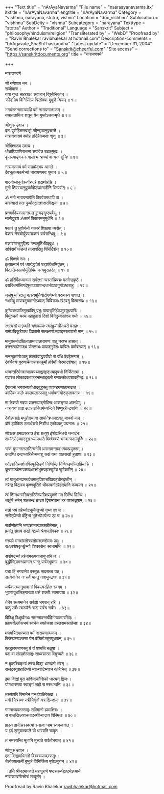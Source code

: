 +++
"Text title" = "nArAyaNavarma"
"File name" = "naaraayanavarma.itx"
itxtitle = "nArAyaNavarma"
engtitle = "nArAyaNavarma"
Category = "vishhnu, narayana, stotra, vishnu"
Location = "doc_vishhnu"
Sublocation = "vishhnu"
SubDeity = "vishnu"
Subcategory = "narayana"
Texttype = "stotra"
Author = "Traditional"
Language = "Sanskrit"
Subject = "philosophy/hinduism/religion"
"Transliterated by" = "WebD"
"Proofread by" = "Ravin Bhalekar ravibhalekar at hotmail.com"
Description-comments = "bhAgavate_ShaShThaskandha"
"Latest update" = "December 31, 2004"
"Send corrections to" = "Sanskrit@cheerful.com"
"Site access" = "https://sanskritdocuments.org"
title = "नारायणवर्म"

+++
  
 नारायणवर्म   
  
श्री गणेशाय नमः ।  
राजोवाच ।  
यया गुप्तः सहस्राक्षः सवाहान् रिपुसैनिकान् ।  
क्रीडन्निव विनिर्जित्य त्रिलोक्या बुभुजे श्रियम् ॥ १॥  
  
भगवंस्तन्ममाख्याहि वर्म नारायणात्मकम् ।  
यथाततायिनः शत्रून येन गुप्तोऽजयन्मृधे ॥ २॥  
  
श्रीशुक उवाच ।  
वृतः पुरोहितस्त्वाष्ट्रो महेन्द्रायानुपृच्छते ।  
नारायणाख्यं वर्माह तदिहैकमनाः शृणु ॥ ३॥  
  
श्रीविश्वरूप उवाच ।  
धौतांघ्रिपाणिराचम्य सपवित्र उदङ्मुखः ।  
कृतस्वाङ्गकरन्यासो मन्त्राभ्यां वाग्यतः शुचिः ॥ ४॥  
  
नारायणमयं वर्म सन्नह्येद्भय आगते ।  
दैवभूतात्मकर्मभ्यो नारायणमयः पुमान ॥ ५॥  
  
पादयोर्जानुनोरूर्वोरुदरे हृद्यथोरसि ।  
मुखे शिरस्यानुपूर्व्यादोङ्कारादीनि विन्यसेत् ॥ ६॥  
  
ॐ नमो नारायणायेति विपर्ययमथापि वा ।  
करन्यासं ततः कुर्याद्द्वादशाक्षरविद्यया ॥ ७॥  
  
प्रणवादियकारान्तमङ्गुल्यङ्गुष्ठपर्वसु ।  
न्यसेद्धृदय ॐकारं विकारमनुमूर्धनि ॥ ८॥  
  
षकारं तु भ्रुवोर्मध्ये णकारं शिखया न्यसेत् ।  
वेकारं नेत्रयोर्युंज्यान्नकारं सर्वसन्धिषु ॥ ९॥  
  
मकारमस्त्रुमुद्दिश्य मन्त्रमूर्तिर्भवेद्बुधः ।  
सर्विसर्गं फडन्तं तत्सर्वदिक्षु विनिर्दिशेत् ॥ १०॥  
  
ॐ विष्णवे नमः ।  
इत्यात्मानं परं ध्यायेद्ध्येयं षट्शक्तिभिर्युतम् ।  
विद्यातेजस्तपोर्मूतिमिमं मन्त्रमुदाहरेत् ॥ ११॥  
  
ॐ हरिर्विदध्यान्मम सर्वरक्षां न्यस्तांघ्रिपद्मः पतगेन्द्रपृष्ठे ।  
दरारिचर्मासिगदेषुचापपाशान्दधानोऽष्टगुणोऽष्टबाहुः ॥ १२॥  
  
जलेषु मां रक्षतु मत्स्यमूर्तिर्यादोगणेभ्यो वरुणस्य पाशात् ।  
स्थलेषु मायाबटुवामनोऽव्यात् त्रिविक्रमः खेऽवतु विश्वरूपः ॥ १३॥  
  
दुर्गेष्वटव्याजिमुखादिषु प्रभुः पायान्नृसिंहोऽसुरयूथपारिः ।  
विमुञ्चतो यस्य महाट्टहासं दिशो विनेदुर्न्यपतंश्च गर्भाः ॥ १४॥  
  
रक्षत्वसौ माऽध्वनि यज्ञकल्पः स्वदंष्ट्रयोन्नीतधरो वराहः ।  
रामोऽद्रिकूटेष्वथ विप्रवासे सलक्ष्मणोऽव्याद्भरताग्रजो माम् ॥ १५॥  
  
मामुग्रधर्मादखिलात्प्रमादान्नारायणः पातु नरश्च हासात् ।  
दत्तस्त्वयोगादथ योगनाथः पायाद्गुणेशः कपिलः कर्मबन्धात् ॥ १६॥  
  
सनत्कुमारोऽवतु कामदेवाद्धयग्रीवो मां पथि देवहेलनात् ।  
देवर्षिवर्यः पुरुषार्चनान्तरात्कूर्मो हरिर्मां निरयादशेषात् ॥ १७॥  
  
धन्वन्तरिर्भगवान्पात्वपथ्याद्वन्द्वाद्भयादृषभो निर्जितात्मा ।  
यज्ञश्च लोकादवताज्जनान्ताद्बलो गणात्क्रोधवशादहीन्द्रः ॥ १८॥  
  
द्वैपायनो भगवानप्रबोधाद्बुद्धस्तु पाषण्डगणात्प्रमादात् ।  
काल्किः कलेः कालमलात्प्रपातु धर्मावनायोरुकृतावतारः ॥ १९॥  
  
मां केशवो गदया प्रातरव्याद्गोविन्द आसङ्गव आत्तवेणुः ।  
नारायणः प्राह्ण उदात्तशक्तिर्मध्यन्दिने विष्णुररीन्द्रपाणिः ॥ २०॥  
  
देवोऽपराह्णे मधुहोग्रधन्वा सायन्त्रिधामाऽवतु माधवो माम् ।  
दोषे हृषीकेश उतार्धरात्रे निशीथ एकोऽवतु पद्मनाभः ॥ २१॥  
  
श्रीवत्सधामाऽपररात्र ईशः प्रत्युष ईशोऽसिधरो जनार्दनः ।  
दामोदरोऽव्यादनुसन्ध्यं प्रभाते विश्वेश्वरो भगवान्कालमूर्तिः ॥ २२॥  
  
चक्रं युगान्तानलतिग्मनेमि भ्रमत्समन्ताद्भगवत्प्रयुक्तम् ।  
दन्दग्धि दन्दग्ध्यरिसैन्यमाशु कक्षं यथा वातसखो हुताशः ॥ २३॥  
  
गदेऽशनिस्पर्शनविस्फुलिङ्गे निष्पिण्ढि निष्पिण्ढ्यजितप्रियासि ।  
कूष्माण्डवैनायकयक्षरक्षोभूतग्रहांश्चूर्णय चूर्णयारीन् ॥ २४॥  
  
त्वं यातुधानप्रमथप्रेतमातृपिशाचविप्रग्रहघोरदृष्टीन् ।  
नरेन्द्र विद्रावय कृष्णपूरितो भीमस्वनोऽरेर्हृदयानि कम्पयन् ॥ २५॥  
  
त्वं तिग्मधारासिवरारिसैन्यमीशप्रयुक्तो मम छिन्धि छिन्धि ।  
चक्षूंषि चर्मन् शतचन्द्र छादय द्विषामघानां हर पापचक्षुषाम् ॥ २६॥  
  
यन्नो भयं ग्रहेभ्योऽभूत्केतुभ्यो नृभ्य एव च ।  
सरीसृपेभ्यो दंष्ट्रिभ्य भूतेभ्योऽघेभ्य एव च ॥ २७॥  
  
सर्वाण्येतानि भगवन्नामरूपास्रकीर्तनात् ।  
प्रयांतु संक्षयं सद्यो येऽन्ये श्रेयःप्रतीपकाः ॥ २८॥  
  
गरुडो भगवांस्तोत्रस्तोमश्छन्दोमयः प्रभुः ।  
रक्षत्वशेषकृच्छ्रेभ्यो विष्वक्सेनः स्वनामभिः ॥ २९॥  
  
सर्वापद्भ्यो हरेर्नामरूपयानायुधानि नः ।  
बुद्धीन्द्रियमनःप्राणान् पान्तु पार्षदभूषणाः ॥ ३०॥  
  
यथा हि भगवानेव वस्तुतः सदसच्च यत् ।  
सत्येनानेन नः सर्वे यान्तु नाशमुपद्रवाः ॥ ३१॥  
  
यथैकात्म्यानुभावानां विकल्परहितः स्वयम् ।  
भूषणायुधलिङ्गाख्या धत्ते शक्तीः स्वमायया ॥ ३२॥  
  
तेनैव सत्यमानेन सर्वज्ञो भगवान् हरिः ।  
पातु सर्वैः स्वरूपैर्नः सदा सर्वत्र सर्वगः ॥ ३३॥  
  
विदिक्षु दिक्षूर्घ्वमधः समन्तादन्तर्बहिर्भगवान्नारसिंहः ।  
प्रहापयँल्लोकभयं स्वनेन स्वतेजसा ग्रस्तसमस्ततेजाः ॥ ३४॥  
  
मघवन्निदमाख्यातं वर्म नारायणात्मकम् ।  
विजेष्यस्यञ्जसा येन दंशितोऽसुरयूथपान् ॥ ३५॥  
  
एतद्धारयमाणस्तु यं यं पश्यति चक्षुषा ।  
पदा वा संस्पृशेत्सद्यः साध्वसात्स विमुच्यते ॥ ३६॥  
  
न कुतश्चिद्भयं तस्य विद्यां धारयतो भवेत् ।  
राजदस्युग्रहादिभ्यो व्याध्यादिभ्यश्च कर्हिचित् ॥ ३७॥  
  
इमां विद्यां पुरा कश्चित्कौशिको धारयन् द्विजः ।  
योगधारणया स्वाङ्गं जहौ स मरुधन्वनि ॥ ३८॥  
  
तस्योपरि विमानेन गन्धर्वपतिरेकदा ।  
ययौ चित्ररथः स्त्रीभिर्वृतो यत्र द्विजक्षयः ॥ ३९॥  
  
गगनान्न्यपतत्सद्यः सविमानो ह्यवाक्षिराः ।  
स वालखिल्यवचनादस्थीन्यादाय विस्मितः ॥ ४०॥  
  
प्रास्य प्राचीसरस्वत्यां स्नात्वा धाम स्वमन्वगात् ।  
य इदं शृणुयात्काले यो धारयति चादृतः ॥  
  
तं नमस्यन्ति भूतानि मुच्यते सर्वतोभयात् ॥ ४१॥  
  
श्रीशुक उवाच ।  
एतां विद्यामधिगतो विश्वरूपाच्छक्रतुः ।  
त्रैलोक्यलक्ष्मीं बुभुजे विनिर्जित्य मृघेऽसुरान् ॥ ४२॥  
  
। इति श्रीमद्भागवते महापुराणे षष्ठस्कन्धेऽष्टमेऽध्याये  
नारायणवर्मस्तोत्रं सम्पूर्णम् ।  
  
Proofread by Ravin Bhalekar ravibhalekar@hotmail.com  
  
